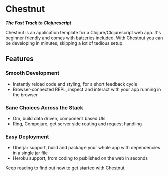 # Chestnut

***The Fast Track to Clojurescript***

Chestnut is an application template for a Clojure/Clojurescript web
app. It's beginner friendly and comes with batteries included. With
Chestnut you can be developing in minutes, skipping a lot of tedious
setup.

## Features

### Smooth Development

* Instantly reload code and styling, for a short feedback cycle
* Browser-connected REPL, inspect and interact with your app running
  in the browser

### Sane Choices Across the Stack

* Om, build data driven, component based UIs
* Ring, Compojure, get server side routing and request handling

### Easy Deployment

* Uberjar support, build and package your whole app with dependencies
  in a single jar file
* Heroku support, from coding to published on the web in seconds

Keep reading to find out
[how to get started](01_00_getting_started.md) with Chestnut.
